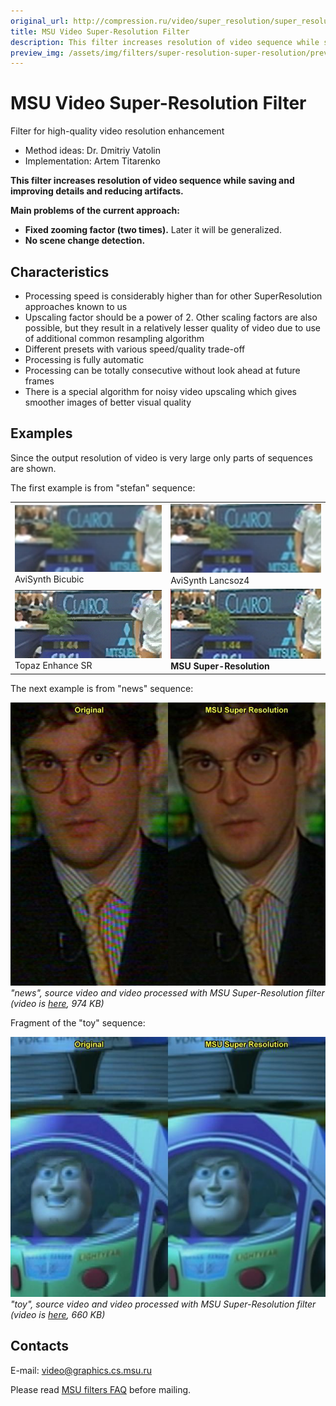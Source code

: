 ```yaml
---
original_url: http://compression.ru/video/super_resolution/super_resolution_en.html
title: MSU Video Super-Resolution Filter
description: This filter increases resolution of video sequence while saving and improving details and reducing artifacts.
preview_img: /assets/img/filters/super-resolution-super-resolution/preview.jpg
---
```


# MSU Video Super-Resolution Filter

Filter for high-quality video resolution enhancement

* Method ideas: Dr. Dmitriy Vatolin  
* Implementation: Artem Titarenko

**This filter increases resolution of video sequence while saving and
improving details and reducing artifacts.**  

**Main problems of the current approach:**

- **Fixed zooming factor (two times).** Later it will be generalized.
- **No scene change detection.**

## Characteristics

- Processing speed is considerably higher than for other
  SuperResolution approaches known to us
- Upscaling factor should be a power of 2. Other scaling factors are
  also possible, but they result in a relatively lesser quality of
  video due to use of additional common resampling algorithm
- Different presets with various speed/quality trade-off
- Processing is fully automatic
- Processing can be totally consecutive without look ahead at future
  frames
- There is a special algorithm for noisy video upscaling which gives
  smoother images of better visual quality

## Examples

Since the output resolution of video is very large only parts of
sequences are shown.

The first example is from "stefan" sequence:

<table>
<tbody>
<tr class="odd">
<td><img src="/assets/img/filters/super-resolution-super-resolution/stefan_bic.png" alt="Stefan Bicubic" /><br />
AviSynth Bicubic</td>
<td><img src="/assets/img/filters/super-resolution-super-resolution/stefan_lanc4.png" alt="Stefan Lanczos4" /><br />
AviSynth Lancsoz4</td>
</tr>
<tr class="even">
<td><img src="/assets/img/filters/super-resolution-super-resolution/stefan_topaz.png" alt="Stefan Bicubic" /><br />
Topaz Enhance SR</td>
<td><img src="/assets/img/filters/super-resolution-super-resolution/stefan_sr.png" alt="Stefan Lanczos4" /><br />
<strong>MSU Super-Resolution</strong></td>
</tr>
</tbody>
</table>

The next example is from "news" sequence:

<img src="/assets/img/filters/super-resolution-super-resolution/sr_news_huff.jpg" alt="news"><br>
<i>"news", source video and video processed with MSU Super-Resolution filter<br>
(video is <a href="http://compression.ru/video/super_resolution/videos/sr_news_divx.avi">here</a>, 974 KB)</i>
  
Fragment of the "toy" sequence:

<img src="/assets/img/filters/super-resolution-super-resolution/sr_toy_huff.jpg" alt="news"><br>
<i>"toy", source video and video processed with MSU Super-Resolution filter<br>
(video is <a href="http://compression.ru/video/super_resolution/videos/sr_toy_divx.avi">here</a>, 660 KB)</i>

## Contacts

E-mail: <video@graphics.cs.msu.ru>

Please read [MSU filters
FAQ](/video_filters/video-filters-faq-en.html) before mailing.
